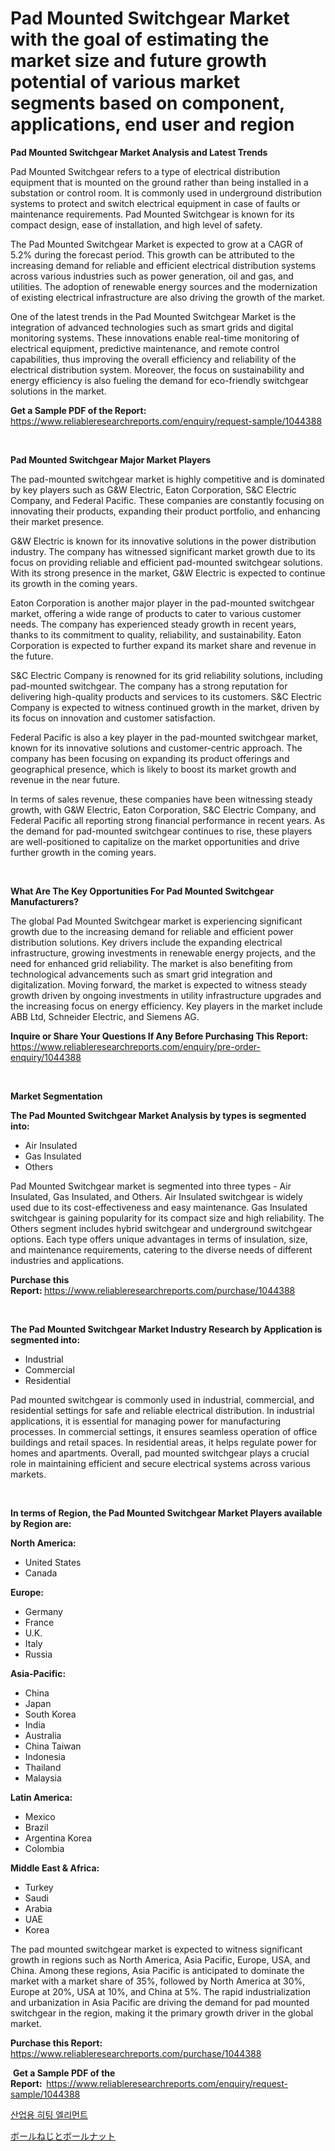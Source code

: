 <p><h1>Pad Mounted Switchgear Market with the goal of estimating the market size and future growth potential of various market segments based on component, applications, end user and region</h1></p><p><strong>Pad Mounted Switchgear Market Analysis and Latest Trends</strong></p>
<p><p>Pad Mounted Switchgear refers to a type of electrical distribution equipment that is mounted on the ground rather than being installed in a substation or control room. It is commonly used in underground distribution systems to protect and switch electrical equipment in case of faults or maintenance requirements. Pad Mounted Switchgear is known for its compact design, ease of installation, and high level of safety.</p><p>The Pad Mounted Switchgear Market is expected to grow at a CAGR of 5.2% during the forecast period. This growth can be attributed to the increasing demand for reliable and efficient electrical distribution systems across various industries such as power generation, oil and gas, and utilities. The adoption of renewable energy sources and the modernization of existing electrical infrastructure are also driving the growth of the market.</p><p>One of the latest trends in the Pad Mounted Switchgear Market is the integration of advanced technologies such as smart grids and digital monitoring systems. These innovations enable real-time monitoring of electrical equipment, predictive maintenance, and remote control capabilities, thus improving the overall efficiency and reliability of the electrical distribution system. Moreover, the focus on sustainability and energy efficiency is also fueling the demand for eco-friendly switchgear solutions in the market.</p></p>
<p><strong>Get a Sample PDF of the Report:&nbsp;</strong> <a href="https://www.reliableresearchreports.com/enquiry/request-sample/1044388">https://www.reliableresearchreports.com/enquiry/request-sample/1044388</a></p>
<p>&nbsp;</p>
<p><strong>Pad Mounted Switchgear Major Market Players</strong></p>
<p><p>The pad-mounted switchgear market is highly competitive and is dominated by key players such as G&W Electric, Eaton Corporation, S&C Electric Company, and Federal Pacific. These companies are constantly focusing on innovating their products, expanding their product portfolio, and enhancing their market presence.</p><p>G&W Electric is known for its innovative solutions in the power distribution industry. The company has witnessed significant market growth due to its focus on providing reliable and efficient pad-mounted switchgear solutions. With its strong presence in the market, G&W Electric is expected to continue its growth in the coming years.</p><p>Eaton Corporation is another major player in the pad-mounted switchgear market, offering a wide range of products to cater to various customer needs. The company has experienced steady growth in recent years, thanks to its commitment to quality, reliability, and sustainability. Eaton Corporation is expected to further expand its market share and revenue in the future.</p><p>S&C Electric Company is renowned for its grid reliability solutions, including pad-mounted switchgear. The company has a strong reputation for delivering high-quality products and services to its customers. S&C Electric Company is expected to witness continued growth in the market, driven by its focus on innovation and customer satisfaction.</p><p>Federal Pacific is also a key player in the pad-mounted switchgear market, known for its innovative solutions and customer-centric approach. The company has been focusing on expanding its product offerings and geographical presence, which is likely to boost its market growth and revenue in the near future.</p><p>In terms of sales revenue, these companies have been witnessing steady growth, with G&W Electric, Eaton Corporation, S&C Electric Company, and Federal Pacific all reporting strong financial performance in recent years. As the demand for pad-mounted switchgear continues to rise, these players are well-positioned to capitalize on the market opportunities and drive further growth in the coming years.</p></p>
<p>&nbsp;</p>
<p><strong>What Are The Key Opportunities For Pad Mounted Switchgear Manufacturers?</strong></p>
<p><p>The global Pad Mounted Switchgear market is experiencing significant growth due to the increasing demand for reliable and efficient power distribution solutions. Key drivers include the expanding electrical infrastructure, growing investments in renewable energy projects, and the need for enhanced grid reliability. The market is also benefiting from technological advancements such as smart grid integration and digitalization. Moving forward, the market is expected to witness steady growth driven by ongoing investments in utility infrastructure upgrades and the increasing focus on energy efficiency. Key players in the market include ABB Ltd, Schneider Electric, and Siemens AG.</p></p>
<p><strong>Inquire or Share Your Questions If Any Before Purchasing This Report:</strong> <a href="https://www.reliableresearchreports.com/enquiry/pre-order-enquiry/1044388">https://www.reliableresearchreports.com/enquiry/pre-order-enquiry/1044388</a></p>
<p>&nbsp;</p>
<p><strong>Market Segmentation</strong></p>
<p><strong>The Pad Mounted Switchgear Market Analysis by types is segmented into:</strong></p>
<p><ul><li>Air Insulated</li><li>Gas Insulated</li><li>Others</li></ul></p>
<p><p>Pad Mounted Switchgear market is segmented into three types - Air Insulated, Gas Insulated, and Others. Air Insulated switchgear is widely used due to its cost-effectiveness and easy maintenance. Gas Insulated switchgear is gaining popularity for its compact size and high reliability. The Others segment includes hybrid switchgear and underground switchgear options. Each type offers unique advantages in terms of insulation, size, and maintenance requirements, catering to the diverse needs of different industries and applications.</p></p>
<p><strong>Purchase this Report:&nbsp;</strong><a href="https://www.reliableresearchreports.com/purchase/1044388">https://www.reliableresearchreports.com/purchase/1044388</a></p>
<p>&nbsp;</p>
<p><strong>The Pad Mounted Switchgear Market Industry Research by Application is segmented into:</strong></p>
<p><ul><li>Industrial</li><li>Commercial</li><li>Residential</li></ul></p>
<p><p>Pad mounted switchgear is commonly used in industrial, commercial, and residential settings for safe and reliable electrical distribution. In industrial applications, it is essential for managing power for manufacturing processes. In commercial settings, it ensures seamless operation of office buildings and retail spaces. In residential areas, it helps regulate power for homes and apartments. Overall, pad mounted switchgear plays a crucial role in maintaining efficient and secure electrical systems across various markets.</p></p>
<p>&nbsp;</p>
<p><strong>In terms of Region, the Pad Mounted Switchgear Market Players available by Region are:</strong></p>
<p>
    <p> <strong> North America: </strong>
        <ul>
            <li>United States</li>
            <li>Canada</li>
        </ul>
        </p> 
    <p> <strong> Europe: </strong>
        <ul>
            <li>Germany</li>
            <li>France</li>
            <li>U.K.</li>
            <li>Italy</li>
            <li>Russia</li>
        </ul>
        </p> 
    <p> <strong> Asia-Pacific: </strong>
        <ul>
            <li>China</li>
            <li>Japan</li>
            <li>South Korea</li>
            <li>India</li>
            <li>Australia</li>
            <li>China Taiwan</li>
            <li>Indonesia</li>
            <li>Thailand</li>
            <li>Malaysia</li>
        </ul>
        </p> 
    <p> <strong> Latin America: </strong>
        <ul>
            <li>Mexico</li>
            <li>Brazil</li>
            <li>Argentina Korea</li>
            <li>Colombia</li>
        </ul>
        </p> 
    <p> <strong> Middle East & Africa: </strong>
        <ul>
            <li>Turkey</li>
            <li>Saudi</li>
            <li>Arabia</li>
            <li>UAE</li>
            <li>Korea</li>
        </ul>
    </p>
    </p>
<p><p>The pad mounted switchgear market is expected to witness significant growth in regions such as North America, Asia Pacific, Europe, USA, and China. Among these regions, Asia Pacific is anticipated to dominate the market with a market share of 35%, followed by North America at 30%, Europe at 20%, USA at 10%, and China at 5%. The rapid industrialization and urbanization in Asia Pacific are driving the demand for pad mounted switchgear in the region, making it the primary growth driver in the global market.</p></p>
<p><strong>Purchase this Report: </strong><a href="https://www.reliableresearchreports.com/purchase/1044388">https://www.reliableresearchreports.com/purchase/1044388</a></p>
<p>&nbsp;<strong>Get a Sample PDF of the Report:&nbsp;&nbsp;</strong><a href="https://www.reliableresearchreports.com/enquiry/request-sample/1044388">https://www.reliableresearchreports.com/enquiry/request-sample/1044388</a></p>
<p><strong></strong></p>
<p><p><a href="https://github.com/plelbej847484502/Market-Research-Report-List-1/blob/main/949650415189.md">산업용 히팅 엘리먼트</a></p><p><a href="https://github.com/oafhukehf4709715/Market-Research-Report-List-1/blob/main/516470616313.md">ボールねじとボールナット</a></p></p>